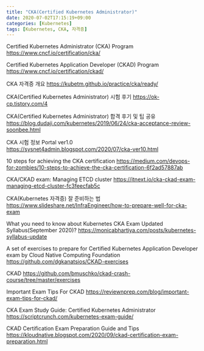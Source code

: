 ```yaml
---
title: "CKA(Certified Kubernetes Administrator)"
date: 2020-07-02T17:15:19+09:00
categories: [Kubernetes]
tags: [Kubernetes, CKA, 자격증]
---
```


Certified Kubernetes Administrator (CKA) Program
 https://www.cncf.io/certification/cka/

Certified Kubernetes Application Developer (CKAD) Program
 https://www.cncf.io/certification/ckad/

CKA 자격증 개요
 https://kubetm.github.io/practice/cka/ready/

CKA(Certified Kubernetes Administrator) 시험 후기
 https://ok-cp.tistory.com/4

CKA(Certified Kubernetes Administrator) 합격 후기 및 팁 공유
 https://blog.dudaji.com/kubernetes/2019/06/24/cka-acceptance-review-soonbee.html

CKA 시험 정보 Portal ver1.0
 https://sysnet4admin.blogspot.com/2020/07/cka-ver10.html

10 steps for achieving the CKA certification
 https://medium.com/devops-for-zombies/10-steps-to-achieve-the-cka-certification-6f2ad57887ab

CKA/CKAD exam: Managing ETCD cluster
 https://itnext.io/cka-ckad-exam-managing-etcd-cluster-fc3feecfab5c

CKA(Kubernetes 자격증) 잘 준비하는 법
 https://www.slideshare.net/InfraEngineer/how-to-prepare-well-for-cka-exam

What you need to know about Kubernetes CKA Exam Updated Syllabus(September 2020)?
 https://monicabhartiya.com/posts/kubernetes-syllabus-update

A set of exercises to prepare for Certified Kubernetes Application Developer exam by Cloud Native Computing Foundation
 https://github.com/dgkanatsios/CKAD-exercises

CKAD
 https://github.com/bmuschko/ckad-crash-course/tree/master/exercises

Important Exam Tips For CKAD
 https://reviewnprep.com/blog/important-exam-tips-for-ckad/

CKA Exam Study Guide: Certified Kubernetes Administrator
 https://scriptcrunch.com/kubernetes-exam-guide/

CKAD Certification Exam Preparation Guide and Tips
 https://kloudnative.blogspot.com/2020/09/ckad-certification-exam-preparation.html